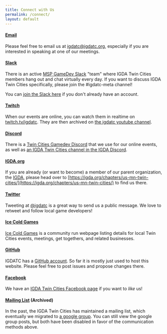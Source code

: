 ```yaml
---
title: Connect with Us
permalink: /connect/
layout: default
---
```


#### [Email](mailto://igdatc@igdatc.org)

Please feel free to email us at [igdatc@igdatc.org](mailto:events@igdatc.org), especially if you are interested in speaking at one of our meetings.


#### [Slack](https://mspgamedev.slack.com)

There is an active [MSP GameDev Slack](https://mspgamedev.slack.com/) "team" where IGDA Twin Cities members hang out and chat virtually every day. If you want to discuss IGDA Twin Cities specifically, please join the #igdatc-meta channel!

You can [join the Slack here](https://mspgamedevslack.herokuapp.com/) if you don't already have an account.


#### [Twitch](https://twitch.tv/igdatc)

When our events are online, you can watch them in realtime on [twitch.tv/igdatc](https://twitch.tv/igdatc). They are then archived on [the igdatc youtube channel](https://www.youtube.com/channel/UC24qSwLgzJU3D1dXNg8ZX-Q).


#### [Discord](https://discord.gg/Q4uqaZe)

There is a [Twin Cities Gamedev Discord](https://discord.gg/Q4uqaZe) that we use for our online events, as well as [an IGDA Twin Cities channel in the IGDA Discord](https://discord.gg/5gkpJRm).


#### [IGDA.org](https://igda.org/chapters/us-mn-twin-cities/)

If you are already (or want to become) a member of our parent organization, the [IGDA](http://igda.org/), please head over to [https://igda.org/chapters/us-mn-twin-cities/](https://igda.org/chapters/us-mn-twin-cities/) to find us there.


#### [Twitter](https://www.twitter.com/igdatc)

Tweeting at [@igdatc](https://www.twitter.com/igdatc) is a great way to send us a public message. We love to retweet and follow local game developers!


#### [Ice Cold Games](https://icecold.games/)

[Ice Cold Games](https://icecold.games/) is a community run webpage listing details for local Twin Cities events, meetings, get togethers, and related businesses.


#### [GitHub](https://github.com/igdatc)

IGDATC has a [GitHub account](https://github.com/igdatc). So far it is mostly just used to host this website. Please feel free to post issues and propose changes there.


#### [Facebook](https://www.facebook.com/IGDATC/)

We have an [IGDA Twin Cities Facebook page](https://facebook.com/igdatc/) if you want to <em>like</em> us!

<!-- a href="http://www.facebook.com/IGDATC"><img src="/assets/img/facebook-32x32.png"></a -->


#### [Mailing List](https://groups.google.com/d/forum/igda-tc) (Archived)

In the past, the IGDA Twin Cities has maintained a mailing list, which eventually we migrated to [a google group](https://groups.google.com/d/forum/igda-tc). You can still view the google group posts, but both have been disabled in favor of the communication methods above.


